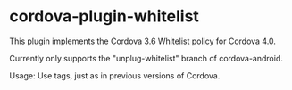 cordova-plugin-whitelist
========================

This plugin implements the Cordova 3.6 Whitelist policy for Cordova 4.0.

Currently only supports the "unplug-whitelist" branch of cordova-android.

Usage:
  Use <access> tags, just as in previous versions of Cordova.
